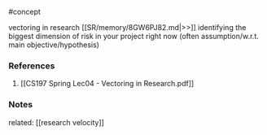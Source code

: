 #concept

vectoring in research [[SR/memory/8GW6PJ82.md|>>]] identifying the biggest dimension of risk in your project right now (often assumption/w.r.t. main objective/hypothesis)

### References
1. [[CS197 Spring Lec04 - Vectoring in Research.pdf]]

### Notes

related: [[research velocity]]






